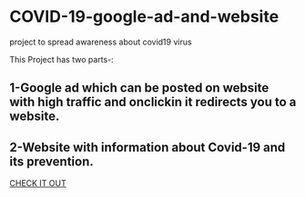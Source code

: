 # COVID-19-google-ad-and-website
project to spread awareness about covid19 virus 

This Project has two parts-:
## 1-Google ad which can be posted on website with high traffic and onclickin it redirects you to a website.<br>

## 2-Website with information about Covid-19 and its prevention.
<a href="https://abhijeet007rocks8.github.io/COVID-19-google-ad-and-website/COVID-19-google-ad-and-website/">CHECK IT OUT</a>
